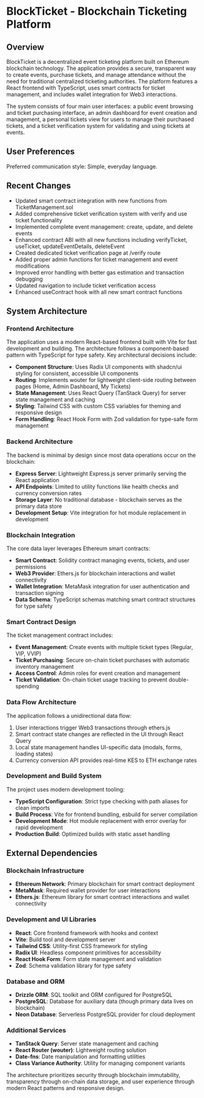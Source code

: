 # BlockTicket - Blockchain Ticketing Platform

## Overview

BlockTicket is a decentralized event ticketing platform built on Ethereum blockchain technology. The application provides a secure, transparent way to create events, purchase tickets, and manage attendance without the need for traditional centralized ticketing authorities. The platform features a React frontend with TypeScript, uses smart contracts for ticket management, and includes wallet integration for Web3 interactions.

The system consists of four main user interfaces: a public event browsing and ticket purchasing interface, an admin dashboard for event creation and management, a personal tickets view for users to manage their purchased tickets, and a ticket verification system for validating and using tickets at events.

## User Preferences

Preferred communication style: Simple, everyday language.

## Recent Changes

- Updated smart contract integration with new functions from TicketManagement.sol
- Added comprehensive ticket verification system with verify and use ticket functionality
- Implemented complete event management: create, update, and delete events
- Enhanced contract ABI with all new functions including verifyTicket, useTicket, updateEventDetails, deleteEvent
- Created dedicated ticket verification page at /verify route
- Added proper admin functions for ticket management and event modifications
- Improved error handling with better gas estimation and transaction debugging
- Updated navigation to include ticket verification access
- Enhanced useContract hook with all new smart contract functions

## System Architecture

### Frontend Architecture
The application uses a modern React-based frontend built with Vite for fast development and building. The architecture follows a component-based pattern with TypeScript for type safety. Key architectural decisions include:

- **Component Structure**: Uses Radix UI components with shadcn/ui styling for consistent, accessible UI components
- **Routing**: Implements wouter for lightweight client-side routing between pages (Home, Admin Dashboard, My Tickets)
- **State Management**: Uses React Query (TanStack Query) for server state management and caching
- **Styling**: Tailwind CSS with custom CSS variables for theming and responsive design
- **Form Handling**: React Hook Form with Zod validation for type-safe form management

### Backend Architecture
The backend is minimal by design since most data operations occur on the blockchain:

- **Express Server**: Lightweight Express.js server primarily serving the React application
- **API Endpoints**: Limited to utility functions like health checks and currency conversion rates
- **Storage Layer**: No traditional database - blockchain serves as the primary data store
- **Development Setup**: Vite integration for hot module replacement in development

### Blockchain Integration
The core data layer leverages Ethereum smart contracts:

- **Smart Contract**: Solidity contract managing events, tickets, and user permissions
- **Web3 Provider**: Ethers.js for blockchain interactions and wallet connectivity
- **Wallet Integration**: MetaMask integration for user authentication and transaction signing
- **Data Schema**: TypeScript schemas matching smart contract structures for type safety

### Smart Contract Design
The ticket management contract includes:

- **Event Management**: Create events with multiple ticket types (Regular, VIP, VVIP)
- **Ticket Purchasing**: Secure on-chain ticket purchases with automatic inventory management
- **Access Control**: Admin roles for event creation and management
- **Ticket Validation**: On-chain ticket usage tracking to prevent double-spending

### Data Flow Architecture
The application follows a unidirectional data flow:

1. User interactions trigger Web3 transactions through ethers.js
2. Smart contract state changes are reflected in the UI through React Query
3. Local state management handles UI-specific data (modals, forms, loading states)
4. Currency conversion API provides real-time KES to ETH exchange rates

### Development and Build System
The project uses modern development tooling:

- **TypeScript Configuration**: Strict type checking with path aliases for clean imports
- **Build Process**: Vite for frontend bundling, esbuild for server compilation
- **Development Mode**: Hot module replacement with error overlay for rapid development
- **Production Build**: Optimized builds with static asset handling

## External Dependencies

### Blockchain Infrastructure
- **Ethereum Network**: Primary blockchain for smart contract deployment
- **MetaMask**: Required wallet provider for user interactions
- **Ethers.js**: Ethereum library for smart contract interactions and wallet connectivity

### Development and UI Libraries
- **React**: Core frontend framework with hooks and context
- **Vite**: Build tool and development server
- **Tailwind CSS**: Utility-first CSS framework for styling
- **Radix UI**: Headless component primitives for accessibility
- **React Hook Form**: Form state management and validation
- **Zod**: Schema validation library for type safety

### Database and ORM
- **Drizzle ORM**: SQL toolkit and ORM configured for PostgreSQL
- **PostgreSQL**: Database for auxiliary data (though primary data lives on blockchain)
- **Neon Database**: Serverless PostgreSQL provider for cloud deployment

### Additional Services
- **TanStack Query**: Server state management and caching
- **React Router (wouter)**: Lightweight routing solution
- **Date-fns**: Date manipulation and formatting utilities
- **Class Variance Authority**: Utility for managing component variants

The architecture prioritizes security through blockchain immutability, transparency through on-chain data storage, and user experience through modern React patterns and responsive design.